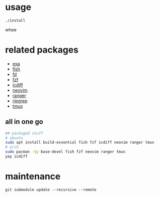 usage
=====

`./install`

whee

related packages
================

- [exa](https://the.exa.website/)
- [fish](https://fishshell.com/)
- [fd](https://github.com/sharkdp/fd)
- [fzf](https://github.com/junegunn/fzf)
- [icdiff](https://github.com/jeffkaufman/icdiff)
- [neovim](https://github.com/neovim/neovim)
- [ranger](https://github.com/ranger/ranger)
- [ripgrep](https://github.com/BurntSushi/ripgrep)
- [tmux](https://github.com/tmux/tmux)

all in one go
-------------

```bash
## packaged stuff
# ubuntu
sudo apt install build-essential fish fzf icdiff neovim ranger tmux
# arch
sudo pacman -Sy base-devel fish fzf neovim ranger tmux
yay icdiff
```

maintenance
===========

`git submodule update --recursive --remote`
